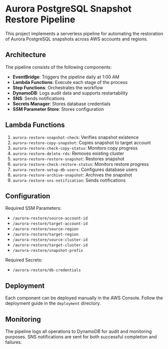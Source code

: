# Aurora PostgreSQL Snapshot Restore Pipeline

This project implements a serverless pipeline for automating the restoration of Aurora PostgreSQL snapshots across AWS accounts and regions.

## Architecture

The pipeline consists of the following components:

- **EventBridge**: Triggers the pipeline daily at 1:00 AM
- **Lambda Functions**: Execute each stage of the process
- **Step Functions**: Orchestrates the workflow
- **DynamoDB**: Logs audit data and supports restartability
- **SNS**: Sends notifications
- **Secrets Manager**: Stores database credentials
- **SSM Parameter Store**: Stores configuration

## Lambda Functions

1. `aurora-restore-snapshot-check`: Verifies snapshot existence
2. `aurora-restore-copy-snapshot`: Copies snapshot to target account
3. `aurora-restore-check-copy-status`: Monitors copy progress
4. `aurora-restore-delete-rds`: Removes existing cluster
5. `aurora-restore-restore-snapshot`: Restores snapshot
6. `aurora-restore-check-restore-status`: Monitors restore progress
7. `aurora-restore-setup-db-users`: Configures database users
8. `aurora-restore-archive-snapshot`: Archives the snapshot
9. `aurora-restore-sns-notification`: Sends notifications

## Configuration

Required SSM Parameters:
- `/aurora-restore/source-account-id`
- `/aurora-restore/target-account-id`
- `/aurora-restore/source-region`
- `/aurora-restore/target-region`
- `/aurora-restore/source-cluster-id`
- `/aurora-restore/target-cluster-id`
- `/aurora-restore/snapshot-prefix`

Required Secrets:
- `/aurora-restore/db-credentials`

## Deployment

Each component can be deployed manually in the AWS Console. Follow the deployment guide in the `deployment` directory.

## Monitoring

The pipeline logs all operations to DynamoDB for audit and monitoring purposes. SNS notifications are sent for both successful completion and failures. 